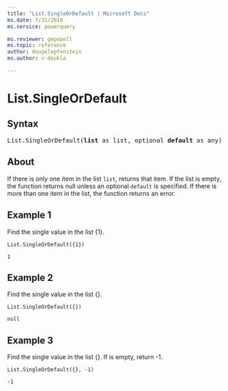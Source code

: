 ```yaml
---
title: "List.SingleOrDefault | Microsoft Docs"
ms.date: 7/31/2019
ms.service: powerquery

ms.reviewer: gepopell
ms.topic: reference
author: dougklopfenstein
ms.author: v-douklo

---
```

# List.SingleOrDefault

## Syntax

<pre>
List.SingleOrDefault(<b>list</b> as list, optional <b>default</b> as any) as any 
</pre>
  
## About  
If there is only one item in the list `list`, returns that item. If the list is empty, the function returns null unless an optional `default` is specified. If there is more than one item in the list, the function returns an error.

## Example 1
Find the single value in the list {1}.

```powerquery-m
List.SingleOrDefault({1})
```

`1`

## Example 2
Find the single value in the list {}.

```powerquery-m
List.SingleOrDefault({})
```

`null`

## Example 3
Find the single value in the list {}. If is empty, return -1.

```powerquery-m
List.SingleOrDefault({}, -1)
```

`-1`
